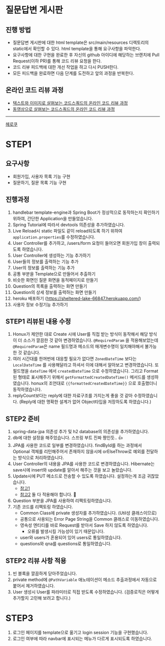 # 질문답변 게시판
## 진행 방법
* 질문답변 게시판에 대한 html template은 src/main/resources 디렉토리의 static에서 확인할 수 있다. html template을 통해 요구사항을 파악한다.
* 요구사항에 대한 구현을 완료한 후 자신의 github 아이디에 해당하는 브랜치에 Pull Request(이하 PR)를 통해 코드 리뷰 요청을 한다.
* 코드 리뷰 피드백에 대한 개선 작업을 하고 다시 PUSH한다.
* 모든 피드백을 완료하면 다음 단계를 도전하고 앞의 과정을 반복한다.

## 온라인 코드 리뷰 과정
* [텍스트와 이미지로 살펴보는 코드스쿼드의 온라인 코드 리뷰 과정](https://github.com/code-squad/codesquad-docs/blob/master/codereview/README.md)
* [동영상으로 살펴보는 코드스쿼드의 온라인 코드 리뷰 과정](https://youtu.be/a5c9ku-_fok)

---

[헤로쿠](https://sheltered-lake-66847.herokuapp.com/)

# STEP1

## 요구사항

- 회원가입, 사용자 목록 기능 구현
- 질문하기, 질문 목록 기능 구현

## 진행과정

1. handlebar template-engine과 Spring Boot가 정상적으로 동작하는지 확인하기 위하여, 간단한 Application을 만들었습니다.
2. Spring Tutorial에 따라서 devtools 의존성을 추가하였습니다.
3. Live Reload시 static 파일도 같이 reload되도록 하기 위하여 `application.properties`를 수정하였습니다.
4. User Controller를 추가하고, /users/form 요청이 들어오면 회원가입 창이 출력되도록 하였습니다.
5. User Controller에 생성하는 기능 추가하기
6. User들의 정보를 출력하는 기능 추가
7. User의 정보를 출력하는 기능 추가
8. 공통 부분을 Template으로 만들어서 추출하기
9. 비슷한 화면인 질문 화면을 동적페이지로 만들기
10. Question의 목록을 출력하는 화면 만들기
11. Question의 상세 정보를 출력하는 화면 만들기
12. heroku 배포하기 (https://sheltered-lake-66847.herokuapp.com/)
13. 사용자 정보 수정기능 추가하기

## STEP1 리뷰된 내용 수정

1. Honux가 제안한 대로 Create 시에 User를 직접 받는 방식이 동작해서 해당 방식이 더 소스가 깔끔한 것 같아 변경하였습니다.
   `@RequiredParam` 을 적용해보았는데 `@RequiredParam`은 name 필드명과 메소드의 매개변수명이 일치해야해서 불가능 한 것 같습니다.
2. 여러 시간대를 한꺼번에 대응할 필요가 없다면 `ZonedDateTime` 보다는 `LocalDateTime` 를 사용해달라고 하셔서 이에 대해서 알아보고 변경하였습니다.
   또 필드명을 `dateTime` 에서 `createdDateTime` 으로 수정하였습니다. 그리고 Format된 형태로 표시해주기 위해서 `getFormattedCreatedDateTime()` 메서드를 생성하였습니다.
   honux의 조언대로 `{{formattedCreatedDateTime}}` 으로 호출했더니 동작하였습니다.
3. replyCount보다는 reply에 대한 자료구조를 가지는게 좋을 것 같아 수정하였습니다. (Reply에 대한 명확한 설계가 없어 Object타입을 저장하도록 하였습니다.)

## STEP2 준비

1. spring-data-jpa 의존성 추가 및 h2 database의 의존성을 추가하였습니다.
2. db에 대한 설정을 해주었습니다. 스프링 부트 진짜 짱인듯.. 👍
3. JPA를 사용한 코드로 일부를 변경하였습니다. findById를 하는 과정에서 Optional 객체를 리턴해주어서 존재하지 않을시에 orElseThrow로 예외를 전달하는 방식으로 처리하였습니다.
4. User Controller의 내용을 JPA를 사용한 코드로 변경하였습니다. Hibernate는 save시에 insert와 update를 알아서 해주는 것을 보고 놀랐습니다.
5. Update시에 PUT 메소드로 전송할 수 있도록 하였습니다. 설정하는게 조금 귀찮았습니다.
   - [참고1](https://hue9010.github.io/spring/Spring-MVC-PUT,-DELETE-%EC%82%AC%EC%9A%A9%ED%95%98%EA%B8%B0/)
   - [참고2](http://honeymon.io/tech/2019/11/06/spring-boot-2.2.html)
   둘 다 적용해야 합니다. 💩
6. Question 부분을 JPA를 사용하여 리팩토링하였습니다.
7. 기존 코드를 리팩토링 하였습니다.
   - Common Class에 private 생성자를 추가하였습니다. (Util성 클래스이므로)
   - 공통으로 사용되는 Error Page String을 Common 클래스로 이동하였습니다.
   - 영속성 엔티티를 바로 Request를 받아서 Save 하지 않도록 하였습니다.
      - 오류를 발생시킬 가능성이 있기 때문입니다.
   - user와 users가 혼용되어 있어 users로 통일하였습니다.
   - questions와 qna를 questions로 통일하였습니다.

## STEP2 리뷰 사항 적용

1. 빈 블록을 깔끔하게 닫아주었습니다.
2. private method에 `@PathVariable` 애노테이션이 메소드 추출과정에서 자동으로 붙어서 제거하였습니다.
3. User 생성시 User를 파라미터로 직접 받도록 수정하였습니다. (검증로직은 어떻게 추가할지 고민해 보려고 합니다.)

# STEP3

1. 로그인 페이지를 template으로 옮기고 login session 기능을 구현했습니다.
2. 로그인 여부에 따라 navbar에 표시되는 메뉴가 다르게 표시되도록 하였습니다.
